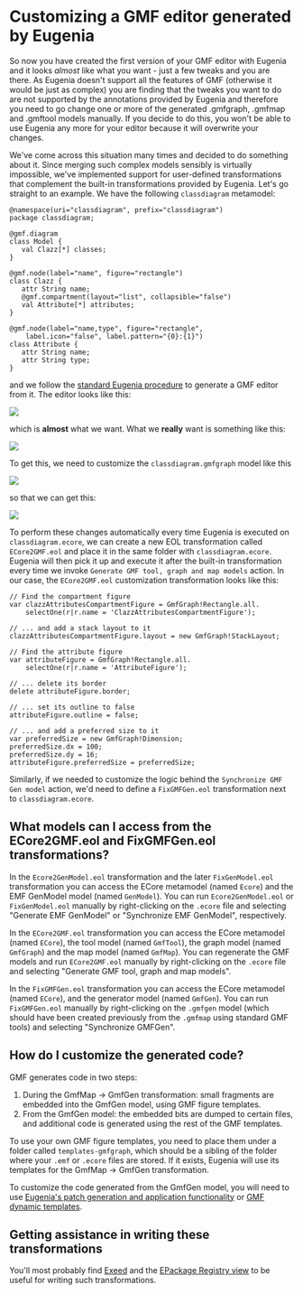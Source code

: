 # Customizing a GMF editor generated by Eugenia

So now you have created the first version of your GMF editor with Eugenia and it looks *almost* like what you want - just a few tweaks and you are there. As Eugenia doesn't support all the features of GMF (otherwise it would be just as complex) you are finding that the tweaks you want to do are not supported by the annotations provided by Eugenia and therefore you need to go change one or more of the generated .gmfgraph, .gmfmap and .gmftool models manually. If you decide to do this, you won't be able to use Eugenia any more for your editor because it will overwrite your changes.

We've come across this situation many times and decided to do something about it. Since merging such complex models sensibly is virtually impossible, we've implemented support for user-defined transformations that complement the built-in transformations provided by Eugenia. Let's go straight to an example. We have the following `classdiagram` metamodel:

```emf
@namespace(uri="classdiagram", prefix="classdiagram")
package classdiagram;

@gmf.diagram
class Model {
   val Clazz[*] classes;
}

@gmf.node(label="name", figure="rectangle")
class Clazz {
   attr String name;
   @gmf.compartment(layout="list", collapsible="false")
   val Attribute[*] attributes;
}

@gmf.node(label="name,type", figure="rectangle",
    label.icon="false", label.pattern="{0}:{1}")
class Attribute {
   attr String name;
   attr String type;
}
```

and we follow the [standard Eugenia procedure](../../eugenia/index.md) to generate a GMF editor from it. The editor looks like this:

![](Classdiagramdefault.png)

which is **almost** what we want. What we **really** want is something like this:

![](Classdiagramcustomized.png)

To get this, we need to customize the `classdiagram.gmfgraph` model like this

![](Gmfgraphdefault.png)

so that we can get this:

![](Gmfgraphcustomized.png)

To perform these changes automatically every time Eugenia is executed on `classdiagram.ecore`, we can create a new EOL transformation called `ECore2GMF.eol` and place it in the same folder with `classdiagram.ecore`. Eugenia will then pick it up and execute it after the built-in transformation every time we invoke `Generate GMF tool, graph and map models` action. In our case, the `ECore2GMF.eol` customization transformation looks like this:

```eol
// Find the compartment figure
var clazzAttributesCompartmentFigure = GmfGraph!Rectangle.all.
    selectOne(r|r.name = 'ClazzAttributesCompartmentFigure');

// ... and add a stack layout to it
clazzAttributesCompartmentFigure.layout = new GmfGraph!StackLayout;

// Find the attribute figure
var attributeFigure = GmfGraph!Rectangle.all.
    selectOne(r|r.name = 'AttributeFigure');

// ... delete its border
delete attributeFigure.border;

// ... set its outline to false
attributeFigure.outline = false;

// ... and add a preferred size to it
var preferredSize = new GmfGraph!Dimension;
preferredSize.dx = 100;
preferredSize.dy = 16;
attributeFigure.preferredSize = preferredSize;
```

Similarly, if we needed to customize the logic behind the `Synchronize GMF Gen model` action, we'd need to define a `FixGMFGen.eol` transformation next to `classdiagram.ecore`.

## What models can I access from the ECore2GMF.eol and FixGMFGen.eol transformations?

In the `Ecore2GenModel.eol` transformation and the later `FixGenModel.eol` transformation you can access the ECore metamodel (named `Ecore`) and the EMF GenModel model (named `GenModel`). You can run `Ecore2GenModel.eol` or `FixGenModel.eol` manually by right-clicking on the `.ecore` file and selecting "Generate EMF GenModel" or "Synchronize EMF GenModel", respectively.

In the `ECore2GMF.eol` transformation you can access the ECore metamodel (named `ECore`), the tool model (named `GmfTool`), the graph model (named `GmfGraph`) and the map model (named `GmfMap`). You can regenerate the GMF models and run `ECore2GMF.eol` manually by right-clicking on the `.ecore` file and selecting "Generate GMF tool, graph and map models".

In the `FixGMFGen.eol` transformation you can access the ECore metamodel (named `ECore`), and the generator model (named `GmfGen`). You can run `FixGMFGen.eol` manually by right-clicking on the `.gmfgen` model (which should have been created previously from the `.gmfmap` using standard GMF tools) and selecting "Synchronize GMFGen".

## How do I customize the generated code?

GMF generates code in two steps:

1.  During the GmfMap → GmfGen transformation: small fragments are embedded into the GmfGen model, using GMF figure templates. 
2.  From the GmfGen model: the embedded bits are dumped to certain files, and additional code is generated using the rest of the GMF templates.

To use your own GMF figure templates, you need to place them under a folder called `templates-gmfgraph`, which should be a sibling of the folder where your `.emf` or `.ecore` files are stored. If it exists, Eugenia will use its templates for the GmfMap → GmfGen transformation.

To customize the code generated from the GmfGen model, you will need to use [Eugenia's patch generation and application functionality](../eugenia-patching/) or [GMF dynamic templates](http://www.bonitasoft.org/blog/eclipse/customize-your-gmf-editor-by-customizing-templates/).

## Getting assistance in writing these transformations

You'll most probably find [Exeed](http://epsilonblog.wordpress.com/2008/07/17/inspecting-emf-models-with-exeed/) and the [EPackage Registry view](http://epsilonblog.wordpress.com/2009/02/13/the-emf-epackage-registry-view/) to be useful for writing such transformations.
